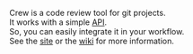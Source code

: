 Crew is a code review tool for git projects.  
It works with a simple [API](https://github.com/crew-cr/Crew/wiki/API).  
So, you can easily integrate it in your workflow.  
See the [site](http://crew-cr.github.io/Crew) or the [wiki](http://github.com/crew-cr/Crew/wiki) for more information.
